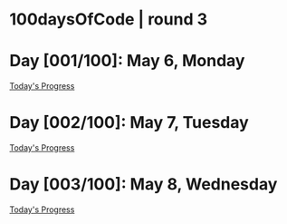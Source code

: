 # 100daysOfCode | round 3

# Day [001/100]: May 6, Monday
[Today's Progress](https://frontendpadawan.wordpress.com/2019/05/06/r3d001-100daysofcode/)

# Day [002/100]: May 7, Tuesday
[Today's Progress](https://frontendpadawan.wordpress.com/2019/05/07/r3d002-100daysofcode/)

# Day [003/100]: May 8, Wednesday
[Today's Progress](https://frontendpadawan.wordpress.com/2019/05/08/r3d003-100daysofcode/)

